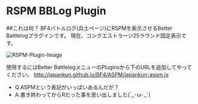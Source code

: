 RSPM BBLog Plugin
==================

##これは何？
BF4バトルログ(兵士ページ)にRSPMを表示させるBetter Battlelogプラグインです。
現在、コンクエストラージ25ラウンド固定表示です。

![RSPM-Plugin-Image](https://scejapankun.files.wordpress.com/2014/10/rspm-plugin.png)

使用するにはBetter BattlelogメニューのPluginsから下のURLを追加してやってください。
http://japankun.github.io/BF4/ASPM/japankun-aspm.js

- Q.ASPMという表記がいっぱいあるんだが？
- A.書き終わってからRだった事を思い出しました(´,,･ω･,,`)
